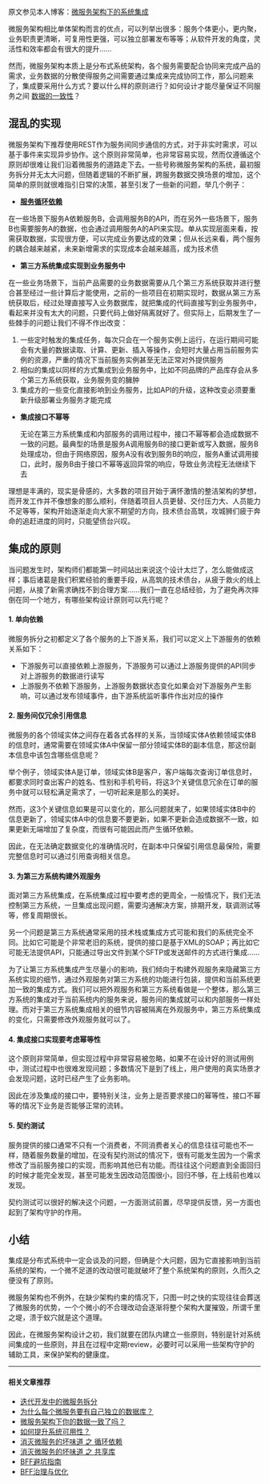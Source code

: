原文参见本人博客：[微服务架构下的系统集成](https://www.maguangguang.xyz/services-integration)

微服务架构相比单体架构而言的优点，可以列举出很多：服务个体更小，更内聚，业务职责更清晰，可复用性更强，可以独立部署发布等等；从软件开发的角度，灵活性和效率都会有很大的提升……

然而，微服务架构本质上是分布式系统架构，各个服务需要配合协同来完成产品的需求，业务数据的分散使得服务之间需要通过集成来完成协同工作，那么问题来了，集成要采用什么方式？要以什么样的原则进行？如何设计才能尽量保证不同服务之间 [数据的一致性](https://www.maguangguang.xyz/data-consistency)？

## **混乱的实现**

微服务架构下推荐使用REST作为服务间同步通信的方式，对于非实时需求，可以基于事件来实现异步协作。这个原则非常简单，也非常容易实现，然而仅遵循这个原则却很难让我们沿着微服务的道路走下去。一些号称微服务架构的系统，最初服务拆分并无太大问题，但随着逻辑的不断扩展，跨服务数据交换场景的增加，这个简单的原则就很难指引日常的决策，甚至引发了一些新的问题，举几个例子：

- [**服务循环依赖**](https://www.maguangguang.xyz/eliminate-cyclic-dependency)

在一些场景下服务A依赖服务B，会调用服务B的API，而在另外一些场景下，服务B也需要服务A的数据，也会通过调用服务A的API来实现。单从实现层面来看，按需获取数据，实现很方便，可以完成业务要达成的效果；但从长远来看，两个服务的耦合越来越紧，未来新增需求的实现成本会越来越高，成为技术债

- **第三方系统集成实现到业务服务中**

在一些业务场景下，当前产品需要的业务数据需要从几个第三方系统获取并进行整合甚至经过一些计算后才能使用，之前的一些项目在初期实现时，数据从第三方系统获取后，经过处理直接写入业务数据库，就把集成的代码直接写到业务服务中，看起来并没有太大的问题，只要代码上做好隔离就好了。但实际上，后期发生了一些棘手的问题让我们不得不作出改变：

  1. 一些定时触发的集成任务，每次只会在一个服务实例上运行，在运行期间可能会有大量的数据读取、计算、更新、插入等操作，会短时大量占用当前服务实例的资源，严重的情况下当前服务实例甚至无法正常对外提供服务
  2. 相似的集成以同样的方式集成到业务服务中，比如不同品牌的产品库存会从多个第三方系统获取，业务服务变的臃肿
  3. 集成方的一些变化直接影响到业务服务，比如API的升级，这种改变必须要重新升级部署业务服务才能完成


- **集成接口不幂等**

  无论在第三方系统集成和内部服务的调用过程中，接口不幂等都会造成数据不一致的问题。最典型的场景是服务A调用服务B的接口更新或写入数据，服务B处理成功，但由于网络原因，服务A没有收到服务B的响应，服务A重试调用接口，此时，服务B由于接口不幂等返回异常的响应，导致业务流程无法继续下去

理想是丰满的，现实是骨感的，大多数的项目开始于满怀激情的整洁架构的梦想，而开发工作并不像想象的那么顺利，伴随着项目人员更替、交付压力大、人员能力不足等等，架构开始逐渐走向大家不期望的方向，技术债台高筑，攻城狮们疲于奔命的追赶进度的同时，只能望债台兴叹。

## **集成的原则**

当问题发生时，架构师们都能第一时间站出来说这个设计太烂了，怎么能做成这样；事后诸葛是我们积累经验的重要手段，从高筑的技术债台，从疲于救火的线上问题，从接了新需求确找不到合理方案……我们一直在总结经验，为了避免再次摔倒在同一个地方，有哪些架构设计原则可以先行呢？

#### **1. 单向依赖**

微服务拆分之初都定义了各个服务的上下游关系，我们可以定义上下游服务的依赖关系如下：

- 下游服务可以直接依赖上游服务，下游服务可以通过上游服务提供的API同步对上游服务的数据进行读写
- 上游服务不依赖下游服务，上游服务数据状态变化如果会对下游服务产生影响，可以通过发布领域事件，由下游系统监听事件作出对应的操作

#### **2. 服务间仅冗余引用信息**

微服务的各个领域实体之间存在着各式各样的关系，当领域实体A依赖领域实体B的信息时，通常需要在领域实体A中保留一部分领域实体B的副本信息，那这份副本信息中该包含哪些信息呢？

举个例子，领域实体A是订单，领域实体B是客户，客户端每次查询订单信息时，都要求同时查出客户的姓名、性别和手机号码，将这3个关键信息冗余在订单的服务中就可以轻松满足需求了，一切听起来是那么的美好。

然而，这3个关键信息如果是可以变化的，那么问题就来了，如果领域实体B中的信息更新了，领域实体A中的信息要不要更新，如果不更新会造成数据不一致，如果更新无端增加了复杂度，而很有可能因此而产生循环依赖。

因此，在无法确定数据变化的准确情况时，在副本中只保留引用信息最保险，需要完整信息时可以通过引用查询相关信息。

#### **3. 为第三方系统构建外观服务**

面对第三方系统集成，在系统集成过程中要考虑的更周全，一般情况下，我们无法控制第三方系统，一旦集成出现问题，需要沟通解决方案，排期开发，联调测试等等，修复周期很长。

另一个问题是第三方系统通常采用的技术栈或集成方式可能和我们的系统完全不同。比如它可能是个非常老旧的系统，提供的接口是基于XML的SOAP；再比如它可能无法提供API，只能通过导出文件到某个SFTP或发送邮件的方式进行集成……

为了让第三方系统集成产生尽量小的影响，我们倾向于构建外观服务来隐藏第三方系统实现的细节，通过外观服务对第三方系统的功能进行包装，提供和当前系统更加一致的集成方式。我们可以把外观服务和第三方系统看做是一个整体，那么第三方系统的集成对于当前系统内的服务来说，服务间的集成就可以和内部服务一样处理。而对于第三方系统集成相关的细节内容被隔离在外观服务中，第三方系统集成的变化，只需要修改外观服务就可以了。

#### **4. 集成接口实现要考虑幂等性**

这个原则非常简单，但实现过程中非常容易被忽略，如果不在设计好的测试用例中，测试过程中也很难发现问题；多数情况下是到了线上，用户使用的真实场景才会发现问题，这时已经产生了业务影响。

因此在涉及集成的接口中，要特别关注，业务上是否要求接口的幂等性，接口不幂等的情况下业务是否能够正常的流转。

#### **5. 契约测试**

服务提供的接口通常不只有一个消费者，不同消费者关心的信息往往可能也不一样，随着服务数量的增加，在没有契约测试的情况下，很有可能发生因为一个需求修改了当前服务接口的实现，而影响其他已有功能。而往往这个问题直到全面回归的时候才能完全发现，甚至可能发生因改动范围很小，回归不够，在上线前也难以发现。

契约测试可以很好的解决这个问题，一方面测试前置，尽早提供反馈，另一方面也起到了架构守护的作用。

## **小结**

集成是分布式系统中一定会谈及的问题，但确是个大问题，因为它直接影响到当前系统的架构，一个微不足道的改动很可能就破坏了整个系统架构的原则，久而久之便没有了原则。

微服务架构也不例外，在缺少架构约束的情况下，只图一时之快的实现往往会葬送了微服务的优势，一个个微小的不合理改动会逐渐将整个架构大厦摧毁，所谓千里之堤，溃于蚁穴就是这个道理。

因此，在微服务架构设计之初，我们就要在团队内建立一些原则，特别是针对系统间集成的一些原则，并且在过程中定期review，必要时可以采用一些架构守护的辅助工具，来保护架构的健康度。



----
#### 相关文章推荐
- [迭代开发中的微服务拆分](/services-split-in-iterative-development)
- [为什么每个微服务要有自己独立的数据库？](/why-mircroservice-need-independent-database)
- [微服务架构下你的数据一致了吗？](/data-consistency)
- [如何提升系统可用性？](/how-to-improve-system-availability)
- [消灭微服务的坏味道 之 循环依赖](/eliminate-cyclic-dependency)
- [消灭微服务的坏味道 之 共享库](/how-to-deal-with-shared-library)
- [BFF避坑指南](/backend-for-frontend)
- [BFF治理与优化](/bff-governance)